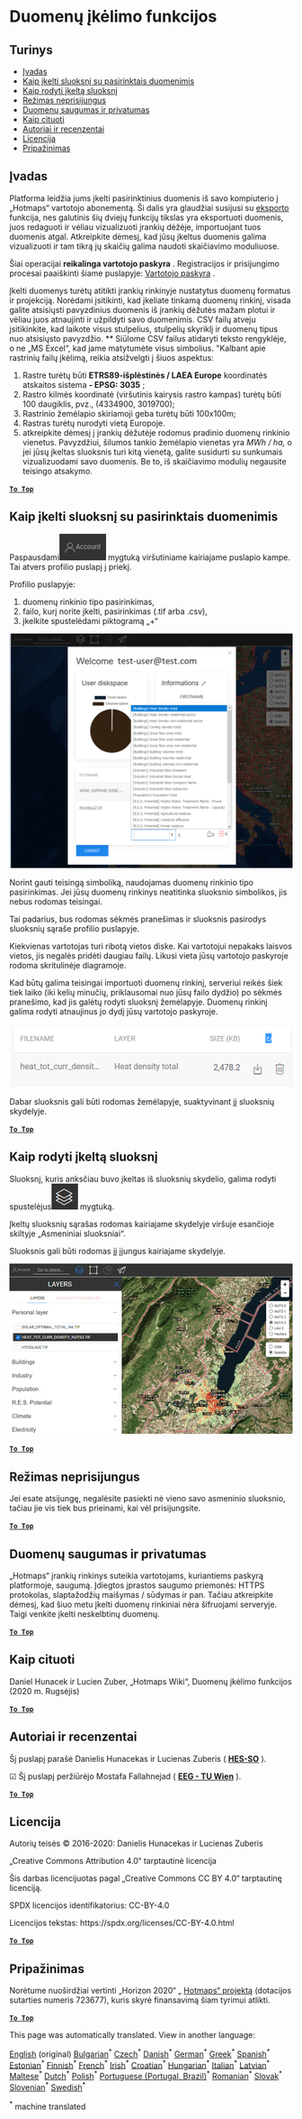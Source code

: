 <h1><a class="anchor" id="data-upload-functionalities" href="#data-upload-functionalities"><i class="fa fa-link"></i></a>Duomenų įkėlimo funkcijos</h1><h2><a class="anchor" id="table-of-contents" href="#table-of-contents"><i class="fa fa-link"></i></a> Turinys</h2><ul><li> <a href="#introduction">Įvadas</a></li><li> <a href="#how-to-upload-a-layer-with-custom-data">Kaip įkelti sluoksnį su pasirinktais duomenimis</a></li><li> <a href="#how-to-display-an-uploaded-layer">Kaip rodyti įkeltą sluoksnį</a></li><li> <a href="#offline-mode">Režimas neprisijungus</a></li><li> <a href="#data-security-and-privacy">Duomenų saugumas ir privatumas</a></li><li> <a href="#how-to-cite">Kaip cituoti</a></li><li> <a href="#authors-and-reviewers">Autoriai ir recenzentai</a></li><li> <a href="#license">Licencija</a></li><li> <a href="#acknowledgement">Pripažinimas</a></li></ul><h2><a class="anchor" id="introduction" href="#introduction"><i class="fa fa-link"></i></a> Įvadas</h2><p> Platforma leidžia jums įkelti pasirinktinius duomenis iš savo kompiuterio į „Hotmaps“ vartotojo abonementą. Ši dalis yra glaudžiai susijusi su <a href="Data-export-functionalities">eksporto</a> funkcija, nes galutinis šių dviejų funkcijų tikslas yra eksportuoti duomenis, juos redaguoti ir vėliau vizualizuoti įrankių dėžėje, importuojant tuos duomenis atgal. Atkreipkite dėmesį, kad jūsų įkeltus duomenis galima vizualizuoti ir tam tikrą jų skaičių galima naudoti skaičiavimo moduliuose.</p><p> Šiai operacijai <strong>reikalinga vartotojo paskyra</strong> . Registracijos ir prisijungimo procesai paaiškinti šiame puslapyje: <a href="Introduction-to-user-interface#Connect">Vartotojo paskyra</a> .</p><p> Įkelti duomenys turėtų atitikti įrankių rinkinyje nustatytus duomenų formatus ir projekciją. Norėdami įsitikinti, kad įkeliate tinkamą duomenų rinkinį, visada galite atsisiųsti pavyzdinius duomenis iš įrankių dėžutės mažam plotui ir vėliau juos atnaujinti ir užpildyti savo duomenimis. CSV failų atveju įsitikinkite, kad laikote visus stulpelius, stulpelių skyriklį ir duomenų tipus nuo atsisiųsto pavyzdžio. ** Siūlome CSV failus atidaryti teksto rengyklėje, o ne „MS Excel“, kad jame matytumėte visus simbolius. &quot;Kalbant apie rastrinių failų įkėlimą, reikia atsižvelgti į šiuos aspektus:</p><ol><li> Rastre turėtų būti <strong>ETRS89-išplėstinės / LAEA Europe</strong> koordinatės atskaitos sistema <strong>- EPSG: 3035</strong> ;</li><li> Rastro kilmės koordinatė (viršutinis kairysis rastro kampas) turėtų būti 100 daugiklis, pvz., (4334900, 3019700);</li><li> Rastrinio žemėlapio skiriamoji geba turėtų būti 100x100m;</li><li> Rastras turėtų nurodyti vietą Europoje.</li><li> atkreipkite dėmesį į įrankių dėžutėje rodomus pradinio duomenų rinkinio vienetus. Pavyzdžiui, šilumos tankio žemėlapio vienetas yra <em>MWh / ha,</em> o jei jūsų įkeltas sluoksnis turi kitą vienetą, galite susidurti su sunkumais vizualizuodami savo duomenis. Be to, iš skaičiavimo modulių negausite teisingo atsakymo.</li></ol><p> <a href="#table-of-contents"><strong><code>To Top</code></strong></a></p><h2><a class="anchor" id="how-to-upload-a-layer-with-custom-data" href="#how-to-upload-a-layer-with-custom-data"><i class="fa fa-link"></i></a> Kaip įkelti sluoksnį su pasirinktais duomenimis</h2><p> Paspausdami<img alt="sąskaitos mygtukas" src="../images/account-btn.png"/> mygtuką viršutiniame kairiajame puslapio kampe. Tai atvers profilio puslapį į priekį.</p><p> Profilio puslapyje:</p><ol><li> duomenų rinkinio tipo pasirinkimas,</li><li> failo, kurį norite įkelti, pasirinkimas (.tif arba .csv),</li><li> įkelkite spustelėdami piktogramą „+“</li></ol><img alt="profilio puslapio įkėlimas" src="../images/profile-upload.png"/><p> Norint gauti teisingą simboliką, naudojamas duomenų rinkinio tipo pasirinkimas. Jei jūsų duomenų rinkinys neatitinka sluoksnio simbolikos, jis nebus rodomas teisingai.</p><p> Tai padarius, bus rodomas sėkmės pranešimas ir sluoksnis pasirodys sluoksnių sąraše profilio puslapyje.</p><p> Kiekvienas vartotojas turi ribotą vietos diske. Kai vartotojui nepakaks laisvos vietos, jis negalės pridėti daugiau failų. Likusi vieta jūsų vartotojo paskyroje rodoma skritulinėje diagramoje.</p><p> Kad būtų galima teisingai importuoti duomenų rinkinį, serveriui reikės šiek tiek laiko (iki kelių minučių, priklausomai nuo jūsų failo dydžio) po sėkmės pranešimo, kad jis galėtų rodyti sluoksnį žemėlapyje. Duomenų rinkinį galima rodyti atnaujinus jo dydį jūsų vartotojo paskyroje.</p><img alt="upload_complete" src="../images/upload_complete.png"/><p> Dabar sluoksnis gali būti rodomas žemėlapyje, suaktyvinant jį sluoksnių skydelyje.</p><p> <a href="#table-of-contents"><strong><code>To Top</code></strong></a></p><h2><a class="anchor" id="how-to-display-an-uploaded-layer" href="#how-to-display-an-uploaded-layer"><i class="fa fa-link"></i></a> Kaip rodyti įkeltą sluoksnį</h2><p> Sluoksnį, kuris anksčiau buvo įkeltas iš sluoksnių skydelio, galima rodyti spustelėjus<img alt="sluoksnių mygtukas" src="../images/layers-btn.png"/> mygtuką.</p><p> Įkeltų sluoksnių sąrašas rodomas kairiajame skydelyje viršuje esančioje skiltyje „Asmeniniai sluoksniai“.</p><p> Sluoksnis gali būti rodomas jį įjungus kairiajame skydelyje.</p><img alt="įkelti vaizdinį sluoksnį" src="../images/upload-layers.png"/><p> <a href="#table-of-contents"><strong><code>To Top</code></strong></a></p><h2><a class="anchor" id="offline-mode" href="#offline-mode"><i class="fa fa-link"></i></a> Režimas neprisijungus</h2><p> Jei esate atsijungę, negalėsite pasiekti nė vieno savo asmeninio sluoksnio, tačiau jie vis tiek bus prieinami, kai vėl prisijungsite.</p><p> <a href="#table-of-contents"><strong><code>To Top</code></strong></a></p><h2><a class="anchor" id="data-security-and-privacy" href="#data-security-and-privacy"><i class="fa fa-link"></i></a> Duomenų saugumas ir privatumas</h2><p> „Hotmaps“ įrankių rinkinys suteikia vartotojams, kuriantiems paskyrą platformoje, saugumą. Įdiegtos įprastos saugumo priemonės: HTTPS protokolas, slaptažodžių maišymas / sūdymas ir pan. Tačiau atkreipkite dėmesį, kad šiuo metu įkelti duomenų rinkiniai nėra šifruojami serveryje. Taigi venkite įkelti neskelbtinų duomenų.</p><p> <a href="#table-of-contents"><strong><code>To Top</code></strong></a></p><h2><a class="anchor" id="how-to-cite" href="#how-to-cite"><i class="fa fa-link"></i></a> Kaip cituoti</h2><p> Daniel Hunacek ir Lucien Zuber, „Hotmaps Wiki“, Duomenų įkėlimo funkcijos (2020 m. Rugsėjis)</p><p> <a href="#table-of-contents"><strong><code>To Top</code></strong></a></p><h2><a class="anchor" id="authors-and-reviewers" href="#authors-and-reviewers"><i class="fa fa-link"></i></a> Autoriai ir recenzentai</h2><p> Šį puslapį parašė Danielis Hunacekas ir Lucienas Zuberis ( <strong><a href="https://www.hevs.ch">HES-SO</a></strong> ).</p><p> ☑ Šį puslapį peržiūrėjo Mostafa Fallahnejad ( <strong><a href="https://eeg.tuwien.ac.at/">EEG - TU Wien</a></strong> ).</p><p> <a href="#table-of-contents"><strong><code>To Top</code></strong></a></p><h2><a class="anchor" id="license" href="#license"><i class="fa fa-link"></i></a> Licencija</h2><p> Autorių teisės © 2016-2020: Danielis Hunacekas ir Lucienas Zuberis</p><p> „Creative Commons Attribution 4.0“ tarptautinė licencija</p><p> Šis darbas licencijuotas pagal „Creative Commons CC BY 4.0“ tarptautinę licenciją.</p><p> SPDX licencijos identifikatorius: CC-BY-4.0</p><p> Licencijos tekstas: https://spdx.org/licenses/CC-BY-4.0.html</p><p> <a href="#table-of-contents"><strong><code>To Top</code></strong></a></p><h2><a class="anchor" id="acknowledgement" href="#acknowledgement"><i class="fa fa-link"></i></a> Pripažinimas</h2><p> Norėtume nuoširdžiai vertinti „Horizon 2020“ „ <a href="https://www.hotmaps-project.eu">Hotmaps“ projektą</a> (dotacijos sutarties numeris 723677), kuris skyrė finansavimą šiam tyrimui atlikti.</p><p> <a href="#table-of-contents"><strong><code>To Top</code></strong></a></p>
<!--- THIS IS A SUPER UNIQUE IDENTIFIER -->

This page was automatically translated. View in another language:

[English](../en/Data-upload-functionalities) (original) [Bulgarian](../bg/Data-upload-functionalities)<sup>\*</sup> [Czech](../cs/Data-upload-functionalities)<sup>\*</sup> [Danish](../da/Data-upload-functionalities)<sup>\*</sup> [German](../de/Data-upload-functionalities)<sup>\*</sup> [Greek](../el/Data-upload-functionalities)<sup>\*</sup> [Spanish](../es/Data-upload-functionalities)<sup>\*</sup> [Estonian](../et/Data-upload-functionalities)<sup>\*</sup> [Finnish](../fi/Data-upload-functionalities)<sup>\*</sup> [French](../fr/Data-upload-functionalities)<sup>\*</sup> [Irish](../ga/Data-upload-functionalities)<sup>\*</sup> [Croatian](../hr/Data-upload-functionalities)<sup>\*</sup> [Hungarian](../hu/Data-upload-functionalities)<sup>\*</sup> [Italian](../it/Data-upload-functionalities)<sup>\*</sup>  [Latvian](../lv/Data-upload-functionalities)<sup>\*</sup> [Maltese](../mt/Data-upload-functionalities)<sup>\*</sup> [Dutch](../nl/Data-upload-functionalities)<sup>\*</sup> [Polish](../pl/Data-upload-functionalities)<sup>\*</sup> [Portuguese (Portugal, Brazil)](../pt/Data-upload-functionalities)<sup>\*</sup> [Romanian](../ro/Data-upload-functionalities)<sup>\*</sup> [Slovak](../sk/Data-upload-functionalities)<sup>\*</sup> [Slovenian](../sl/Data-upload-functionalities)<sup>\*</sup> [Swedish](../sv/Data-upload-functionalities)<sup>\*</sup> 

<sup>\*</sup> machine translated
